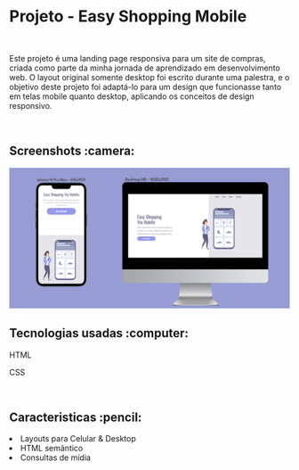 <h1>Projeto - Easy Shopping Mobile</h1>
<br>
<p>Este projeto é uma landing page responsiva para um site de compras, criada como parte da minha jornada de aprendizado em desenvolvimento web.
O layout original somente desktop foi escrito durante uma palestra, e o objetivo deste projeto foi adaptá-lo para um design que funcionasse tanto em telas mobile quanto desktop, aplicando os conceitos de design responsivo.</p>
<br>
<h2>Screenshots :camera:</h2>
<img src="https://github.com/matheeusaraujo/projeto-easy-shopping-mobile/blob/master/img/Desktop.png?raw=true"/>
<br>
<h2>Tecnologias usadas :computer:</h2>
<p>HTML</p>
<p>CSS</p>
<br>
<h2>Caracteristicas :pencil: </h2>
<li>Layouts para Celular & Desktop</li>
<li>HTML semântico</li>
<li>Consultas de mídia</li>
